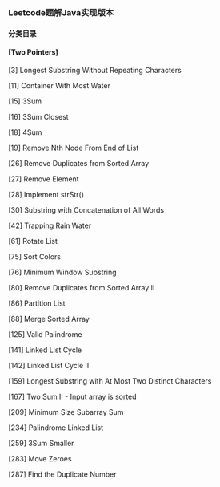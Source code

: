 ### Leetcode题解Java实现版本
#### 分类目录
#### [Two Pointers]
[3] Longest Substring Without Repeating Characters

[11] Container With Most Water 

[15] 3Sum

[16] 3Sum Closest

[18] 4Sum

[19] Remove Nth Node From End of List

[26] Remove Duplicates from Sorted Array

[27] Remove Element

[28] Implement strStr()

[30] Substring with Concatenation of All Words

[42] Trapping Rain Water

[61] Rotate List

[75] Sort Colors

[76] Minimum Window Substring

[80] Remove Duplicates from Sorted Array II

[86] Partition List

[88] Merge Sorted Array

[125] Valid Palindrome

[141] Linked List Cycle

[142] Linked List Cycle II

[159] Longest Substring with At Most Two Distinct Characters

[167] Two Sum II - Input array is sorted

[209] Minimum Size Subarray Sum

[234] Palindrome Linked List

[259] 3Sum Smaller

[283] Move Zeroes

[287] Find the Duplicate Number